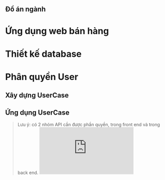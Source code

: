 ## Đồ án ngành

# Ứng dụng web bán hàng

# Thiết kế database 

# Phân quyền User
  ## Xây dựng UserCase

  ## Ứng dụng UserCase
> Lưu ý: có 2 nhóm API cần được phần quyền, trong front end và trong back end. ![tham khảo thêm tại đây](https://www.jhipster.tech/tips/025_tip_create_new_authority.html)

